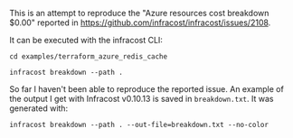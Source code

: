 This is an attempt to reproduce the "Azure resources cost breakdown $0.00" reported in https://github.com/infracost/infracost/issues/2108.

It can be executed with the infracost CLI:
```shell
cd examples/terraform_azure_redis_cache

infracost breakdown --path .
```

So far I haven't been able to reproduce the reported issue.  An example of the output I get with Infracost v0.10.13 is saved in `breakdown.txt`.  It was generated with:
```shell
infracost breakdown --path . --out-file=breakdown.txt --no-color
```